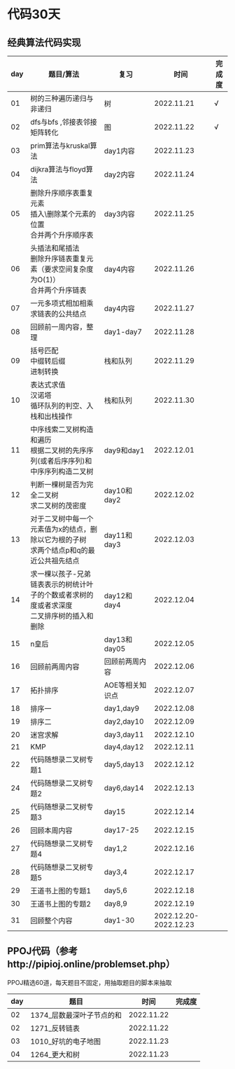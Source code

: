 # 代码30天

## 经典算法代码实现

| day | 题目/算法                                                                                     | 复习            | 时间                  | 完成度 |
| --- | --------------------------------------------------------------------------------------------- | --------------- | --------------------- | ------ |
| 01  | 树的三种遍历递归与非递归                                                                      | 树              | 2022.11.21            | √     |
| 02  | dfs与bfs ,邻接表邻接矩阵转化                                                                  | 图              | 2022.11.22            | √     |
| 03  | prim算法与kruskal算法                                                                         | day1内容        | 2022.11.23            |        |
| 04  | dijkra算法与floyd算法                                                                         | day2内容        | 2022.11.24            |        |
| 05  | 删除升序顺序表重复元素<br />插入\删除某个元素的位置<br />合并两个升序顺序表                   | day3内容        | 2022.11.25            |        |
| 06  | 头插法和尾插法<br />删除升序链表重复元素（要求空间复杂度为O(1)）<br />合并两个升序链表        | day4内容        | 2022.11.26            |        |
| 07  | 一元多项式相加相乘<br />求链表的公共结点                                                      | day4内容        | 2022.11.27            |        |
| 08  | 回顾前一周内容，整理                                                                          | day1-day7       | 2022.11.28            |        |
| 09  | 括号匹配<br />中缀转后缀<br />进制转换                                                        | 栈和队列        | 2022.11.29            |        |
| 10  | 表达式求值<br />汉诺塔<br />循环队列的判空、入栈和出栈操作                                    | 栈和队列        | 2022.11.30            |        |
| 11  | 中序线索二叉树构造和遍历<br />根据二叉树的先序序列(或者后序序列)和中序序列构造二叉树          | day9和day1      | 2022.12.01            |        |
| 12  | 判断一棵树是否为完全二叉树<br />求二叉树的茂密度                                              | day10和day2     | 2022.12.02            |        |
| 13  | 对于二叉树中每一个元素值为x的结点，删除以它为根的子树<br />求两个结点p和q的最近公共祖先结点   | day11和day3     | 2022.12.03            |        |
| 14  | 求一棵以孩子-兄弟链表表示的树统计叶子的个数或者求树的度或者求深度<br />二叉排序树的插入和删除 | day12和day4     | 2022.12.04            |        |
| 15  | n皇后                                                                                         | day13和day05    | 2022.12.05            |        |
| 16  | 回顾前两周内容                                                                                | 回顾前两周内容  | 2022.12.06            |        |
| 17  | 拓扑排序                                                                                      | AOE等相关知识点 | 2022.12.07            |        |
| 18  | 排序一                                                                                        | day1,day9       | 2022.12.08            |        |
| 19  | 排序二                                                                                        | day2,day10      | 2022.12.09            |        |
| 20  | 迷宫求解                                                                                      | day3,day11      | 2022.12.10            |        |
| 21  | KMP                                                                                           | day4,day12      | 2022.12.11            |        |
| 22  | 代码随想录二叉树专题1                                                                         | day5,day13      | 2022.12.12            |        |
| 24  | 代码随想录二叉树专题2                                                                         | day6,day14      | 2022.12.13            |        |
| 25  | 代码随想录二叉树专题3                                                                         | day15           | 2022.12.14            |        |
| 26  | 回顾本周内容                                                                                  | day17-25        | 2022.12.15            |        |
| 27  | 代码随想录二叉树专题4                                                                         | day1,2          | 2022.12.16            |        |
| 28  | 代码随想录二叉树专题5                                                                         | day3,4          | 2022.12.17            |        |
| 29  | 王道书上图的专题1                                                                             | day5,6          | 2022.12.18            |        |
| 30  | 王道书上图的专题2                                                                             | day8,9          | 2022.12.19            |        |
| 31  | 回顾整个内容                                                                                  | day1-30         | 2022.12.20-2022.12.23 |        |


## PPOJ代码（参考http://pipioj.online/problemset.php）

PPOJ精选60道，每天题目不固定，用抽取题目的脚本来抽取

| day | 题目                      | 时间       | 完成度 |
| --- | ------------------------- | ---------- | ------ |
| 02  | 1374_层数最深叶子节点的和 | 2022.11.22 |        |
| 02  | 1271_反转链表             | 2022.11.22 |        |
| 03  | 1010_好坑的电子地图       | 2022.11.23 |        |
| 04  | 1264_更大和树             | 2022.11.23 |        |
